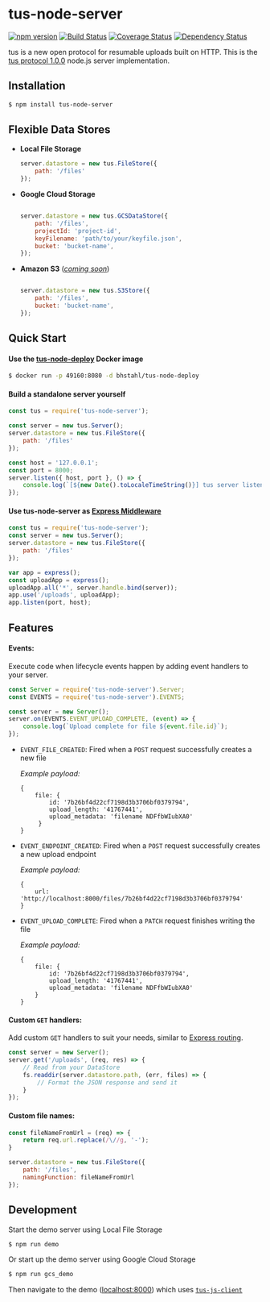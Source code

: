 # tus-node-server
[![npm version](https://badge.fury.io/js/tus-node-server.svg)](https://badge.fury.io/js/tus-node-server)
[![Build Status](https://travis-ci.org/tus/tus-node-server.svg?branch=master)](https://travis-ci.org/tus/tus-node-server)
[![Coverage Status](https://coveralls.io/repos/tus/tus-node-server/badge.svg?branch=master&service=github)](https://coveralls.io/github/tus/tus-node-server?branch=master)
[![Dependency Status](https://david-dm.org/tus/tus-node-server.svg)](https://david-dm.org/tus/tus-node-server#info=dependencies)

tus is a new open protocol for resumable uploads built on HTTP. This is the [tus protocol 1.0.0](http://tus.io/protocols/resumable-upload.html) node.js server implementation.

## Installation

```bash
$ npm install tus-node-server
```

## Flexible Data Stores

- **Local File Storage**
    ```js
    server.datastore = new tus.FileStore({
        path: '/files'
    });
    ```

- **Google Cloud Storage**
    ```js

    server.datastore = new tus.GCSDataStore({
        path: '/files',
        projectId: 'project-id',
        keyFilename: 'path/to/your/keyfile.json',
        bucket: 'bucket-name',
    });
    ```

- **Amazon S3** ([_coming soon_](https://github.com/tus/tus-node-server/issues/12))
    ```js

    server.datastore = new tus.S3Store({
        path: '/files',
        bucket: 'bucket-name',
    });
    ```

## Quick Start

#### Use the [tus-node-deploy](https://hub.docker.com/r/bhstahl/tus-node-deploy/) Docker image

```sh
$ docker run -p 49160:8080 -d bhstahl/tus-node-deploy
```

#### Build a standalone server yourself
```js
const tus = require('tus-node-server');

const server = new tus.Server();
server.datastore = new tus.FileStore({
    path: '/files'
});

const host = '127.0.0.1';
const port = 8000;
server.listen({ host, port }, () => {
    console.log(`[${new Date().toLocaleTimeString()}] tus server listening at http://${host}:${port}`);
});
```

#### Use tus-node-server as [Express Middleware](http://expressjs.com/en/guide/using-middleware.html)

```js
const tus = require('tus-node-server');
const server = new tus.Server();
server.datastore = new tus.FileStore({
    path: '/files'
});

var app = express();
const uploadApp = express();
uploadApp.all('*', server.handle.bind(server));
app.use('/uploads', uploadApp);
app.listen(port, host);
```

## Features
#### Events:

Execute code when lifecycle events happen by adding event handlers to your server.

```js
const Server = require('tus-node-server').Server;
const EVENTS = require('tus-node-server').EVENTS;

const server = new Server();
server.on(EVENTS.EVENT_UPLOAD_COMPLETE, (event) => {
    console.log(`Upload complete for file ${event.file.id}`);
});
```

- `EVENT_FILE_CREATED`: Fired when a `POST` request successfully creates a new file

    _Example payload:_
    ```
    {
        file: {
            id: '7b26bf4d22cf7198d3b3706bf0379794',
            upload_length: '41767441',
            upload_metadata: 'filename NDFfbWIubXA0'
         }
    }
    ```

- `EVENT_ENDPOINT_CREATED`: Fired when a `POST` request successfully creates a new upload endpoint

    _Example payload:_
    ```
    {
        url: 'http://localhost:8000/files/7b26bf4d22cf7198d3b3706bf0379794'
    }
    ```

- `EVENT_UPLOAD_COMPLETE`: Fired when a `PATCH` request finishes writing the file

    _Example payload:_
    ```
    {
        file: {
            id: '7b26bf4d22cf7198d3b3706bf0379794',
            upload_length: '41767441',
            upload_metadata: 'filename NDFfbWIubXA0'
        }
    }
    ```

#### Custom `GET` handlers:
Add custom `GET` handlers to suit your needs, similar to [Express routing](https://expressjs.com/en/guide/routing.html).
```js
const server = new Server();
server.get('/uploads', (req, res) => {
    // Read from your DataStore
    fs.readdir(server.datastore.path, (err, files) => {
        // Format the JSON response and send it
    }
});
```

#### Custom file names:
```js
const fileNameFromUrl = (req) => {
    return req.url.replace(/\//g, '-');
}

server.datastore = new tus.FileStore({
    path: '/files',
    namingFunction: fileNameFromUrl
});
```

## Development

Start the demo server using Local File Storage
```bash
$ npm run demo
```

Or start up the demo server using Google Cloud Storage
```bash
$ npm run gcs_demo
```

Then navigate to the demo ([localhost:8000](http://localhost:8000)) which uses [`tus-js-client`](https://github.com/tus/tus-js-client)
